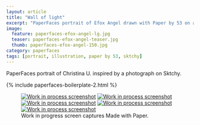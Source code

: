 ```yaml
---
layout: article
title: "Wall of light"
excerpt: "PaperFaces portrait of Efox Angel drawn with Paper by 53 on an iPad."
image: 
  feature: paperfaces-efox-angel-lg.jpg
  teaser: paperfaces-efox-angel-teaser.jpg
  thumb: paperfaces-efox-angel-150.jpg
category: paperfaces
tags: [portrait, illustration, paper by 53, sktchy]
---
```


PaperFaces portrait of Christina U. inspired by a photograph on Sktchy.

{% include paperfaces-boilerplate-2.html %}

<figure class="third">
  <a href="{{ site.url }}/images/paperfaces-efox-angel-process-1-lg.jpg"><img src="{{ site.url }}/images/paperfaces-efox-angel-process-1-600.jpg" alt="Work in process screenshot"></a>
  <a href="{{ site.url }}/images/paperfaces-efox-angel-process-2-lg.jpg"><img src="{{ site.url }}/images/paperfaces-efox-angel-process-2-600.jpg" alt="Work in process screenshot"></a>
  <a href="{{ site.url }}/images/paperfaces-efox-angel-process-3-lg.jpg"><img src="{{ site.url }}/images/paperfaces-efox-angel-process-3-600.jpg" alt="Work in process screenshot"></a>
  <a href="{{ site.url }}/images/paperfaces-efox-angel-process-4-lg.jpg"><img src="{{ site.url }}/images/paperfaces-efox-angel-process-4-600.jpg" alt="Work in process screenshot"></a>
  <a href="{{ site.url }}/images/paperfaces-efox-angel-process-5-lg.jpg"><img src="{{ site.url }}/images/paperfaces-efox-angel-process-5-600.jpg" alt="Work in process screenshot"></a>
  <figcaption>Work in progress screen captures Made with Paper.</figcaption>
</figure>